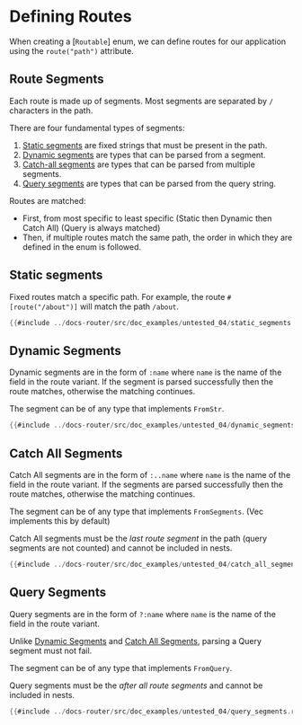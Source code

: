 # Defining Routes

When creating a [`Routable`] enum, we can define routes for our application using the `route("path")` attribute.

## Route Segments

Each route is made up of segments. Most segments are separated by `/` characters in the path.

There are four fundamental types of segments:

1. [Static segments](#static-segments) are fixed strings that must be present in the path.
2. [Dynamic segments](#dynamic-segments) are types that can be parsed from a segment.
3. [Catch-all segments](#catch-all-segments) are types that can be parsed from multiple segments.
4. [Query segments](#query-segments) are types that can be parsed from the query string.

Routes are matched:

- First, from most specific to least specific (Static then Dynamic then Catch All) (Query is always matched)
- Then, if multiple routes match the same path, the order in which they are defined in the enum is followed.

## Static segments

Fixed routes match a specific path. For example, the route `#[route("/about")]` will match the path `/about`.

```rust
{{#include ../docs-router/src/doc_examples/untested_04/static_segments.rs:route}}
```

## Dynamic Segments

Dynamic segments are in the form of `:name` where `name` is
the name of the field in the route variant. If the segment is parsed
successfully then the route matches, otherwise the matching continues.

The segment can be of any type that implements `FromStr`.

```rust
{{#include ../docs-router/src/doc_examples/untested_04/dynamic_segments.rs:route}}
```

## Catch All Segments

Catch All segments are in the form of `:..name` where `name` is the name of the field in the route variant. If the segments are parsed successfully then the route matches, otherwise the matching continues.

The segment can be of any type that implements `FromSegments`. (Vec<String> implements this by default)

Catch All segments must be the _last route segment_ in the path (query segments are not counted) and cannot be included in nests.

```rust
{{#include ../docs-router/src/doc_examples/untested_04/catch_all_segments.rs:route}}
```

## Query Segments

Query segments are in the form of `?:name` where `name` is the name of the field in the route variant.

Unlike [Dynamic Segments](#dynamic-segments) and [Catch All Segments](#catch-all-segments), parsing a Query segment must not fail.

The segment can be of any type that implements `FromQuery`.

Query segments must be the _after all route segments_ and cannot be included in nests.

```rust
{{#include ../docs-router/src/doc_examples/untested_04/query_segments.rs:route}}
```
